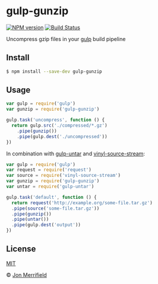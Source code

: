 # gulp-gunzip

[![NPM version](https://badge.fury.io/js/gulp-gunzip.svg)](http://badge.fury.io/js/gulp-gunzip)
[![Build Status](https://travis-ci.org/jmerrifield/gulp-gunzip.svg?branch=master)](https://travis-ci.org/jmerrifield/gulp-gunzip)

Uncompress gzip files in your [gulp](http://gulpjs.com) build pipeline

## Install

```bash
$ npm install --save-dev gulp-gunzip
```

## Usage

```js
var gulp = require('gulp')
var gunzip = require('gulp-gunzip')

gulp.task('uncompress', function () {
  return gulp.src('./compressed/*.gz')
    .pipe(gunzip())
    .pipe(gulp.dest('./uncompressed'))
})
```

In combination with [gulp-untar](https://github.com/jmerrifield/gulp-untar) and
[vinyl-source-stream](https://github.com/hughsk/vinyl-source-stream):

```js
var gulp = require('gulp')
var request = require('request')
var source = require('vinyl-source-stream')
var gunzip = require('gulp-gunzip')
var untar = require('gulp-untar')

gulp.task('default', function () {
  return request('http://example.org/some-file.tar.gz')
  .pipe(source('some-file.tar.gz'))
  .pipe(gunzip())
  .pipe(untar())
  .pipe(gulp.dest('output'))
})
```

## License

[MIT](http://opensource.org/licenses/MIT)

© [Jon Merrifield](http://www.jmerrifield.com)
